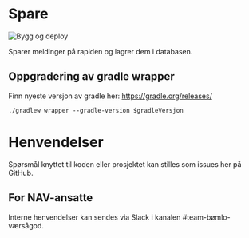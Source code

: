 # Spare
![Bygg og deploy](https://github.com/navikt/helse-spare/workflows/bygg%20og%20deploy/badge.svg)

Sparer meldinger på rapiden og lagrer dem i databasen.

## Oppgradering av gradle wrapper
Finn nyeste versjon av gradle her: https://gradle.org/releases/

```./gradlew wrapper --gradle-version $gradleVersjon```

# Henvendelser
Spørsmål knyttet til koden eller prosjektet kan stilles som issues her på GitHub.

## For NAV-ansatte
Interne henvendelser kan sendes via Slack i kanalen #team-bømlo-værsågod.
